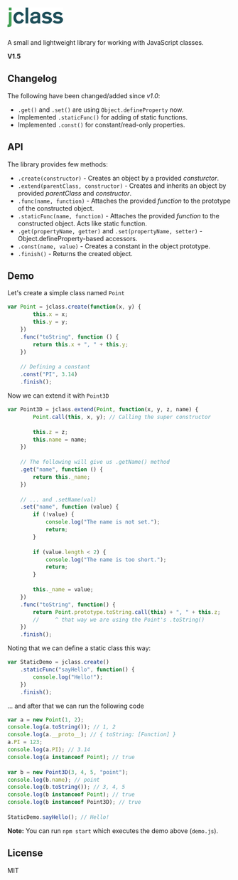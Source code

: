 ![jclass](misc/logo.png)
========================

A small and lightweight library for working with JavaScript classes.

**V1.5**

## Changelog
The following have been changed/added since *v1.0*:

- ```.get()``` and ```.set()``` are using ```Object.defineProperty``` now.
- Implemented ```.staticFunc()``` for adding of static functions.
- Implemented ```.const()``` for constant/read-only properties.

## API
The library provides few methods:

- ```.create(constructor)``` - Creates an object by a provided *consturctor*.
- ```.extend(parentClass, constructor)``` - Creates and inherits an object by provided *parentClass* and *constructor*.
- ```.func(name, function)``` - Attaches the provided *function* to the prototype of the constructed object.
- ```.staticFunc(name, function)``` - Attaches the provided *function* to the constructed object. Acts like static function.
- ```.get(propertyName, getter)``` and ```.set(propertyName, setter)``` - Object.defineProperty-based accessors.
- ```.const(name, value)``` - Creates a constant in the object prototype.
- ```.finish()``` - Returns the created object.

## Demo
Let's create a simple class named ```Point```
```javascript
var Point = jclass.create(function(x, y) {
        this.x = x;
        this.y = y;
    })
    .func("toString", function () {
        return this.x + ", " + this.y;
    })
    
    // Defining a constant
    .const("PI", 3.14)
    .finish();
```

Now we can extend it with ```Point3D```
```javascript
var Point3D = jclass.extend(Point, function(x, y, z, name) {
        Point.call(this, x, y); // Calling the super constructor

        this.z = z;
        this.name = name;
    })

    // The following will give us .getName() method
    .get("name", function () {
        return this._name;
    })

    // ... and .setName(val)
    .set("name", function (value) {
        if (!value) {
            console.log("The name is not set.");
            return;
        }

        if (value.length < 2) {
            console.log("The name is too short.");
            return;
        }

        this._name = value;
    })
    .func("toString", function() {
        return Point.prototype.toString.call(this) + ", " + this.z;
        //     ^ that way we are using the Point's .toString()
    })
    .finish();
```

Noting that we can define a static class this way:
```javascript
var StaticDemo = jclass.create()
    .staticFunc("sayHello", function() {
        console.log("Hello!");
    })
    .finish();
```

... and after that we can run the following code
```javascript
var a = new Point(1, 2);
console.log(a.toString()); // 1, 2
console.log(a.__proto__); // { toString: [Function] }
a.PI = 123;
console.log(a.PI); // 3.14
console.log(a instanceof Point); // true

var b = new Point3D(3, 4, 5, "point");
console.log(b.name); // point
console.log(b.toString()); // 3, 4, 5
console.log(b instanceof Point); // true
console.log(b instanceof Point3D); // true

StaticDemo.sayHello(); // Hello!
```

**Note:** You can run ```npm start``` which executes the demo above (```demo.js```).

## License
MIT
